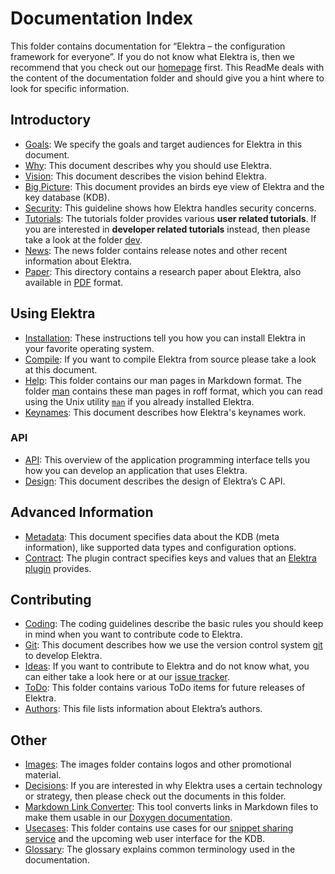 # Documentation Index

This folder contains documentation for “Elektra – the configuration framework for everyone”. If you do not know what Elektra is, then we recommend that you check out our [homepage](https://www.libelektra.org/home) first. This ReadMe deals with the content of the documentation folder and should give you a hint where to look for specific information.

## Introductory

- [Goals](GOALS.md): We specify the goals and target audiences for Elektra in this document.
- [Why](WHY.md): This document describes why you should use Elektra.
- [Vision](VISION.md): This document describes the vision behind Elektra.
- [Big Picture](BIGPICTURE.md): This document provides an birds eye view of Elektra and the key database (KDB).
- [Security](SECURITY.md): This guideline shows how Elektra handles security concerns.
- [Tutorials](tutorials): The tutorials folder provides various **user related tutorials**. If you are interested in **developer related tutorials** instead, then please take a look at the folder [dev](dev).
- [News](news): The news folder contains release notes and other recent information about Elektra.
- [Paper](paper): This directory contains a research paper about Elektra, also available in [PDF](http://joss.theoj.org/papers/10.21105/joss.00044) format.

## Using Elektra

- [Installation](INSTALL.md): These instructions tell you how you can install Elektra in your favorite operating system.
- [Compile](COMPILE.md): If you want to compile Elektra from source please take a look at this document.
- [Help](help): This folder contains our man pages in Markdown format. The folder [man](man) contains these man pages in roff format, which you can read using the Unix utility [`man`](https://en.wikipedia.org/wiki/Man_page) if you already installed Elektra.
- [Keynames](KEYNAMES.md): This document describes how Elektra's keynames work.

### API

- [API](API.md): This overview of the application programming interface tells you how you can develop an application that uses Elektra.
- [Design](DESIGN.md): This document describes the design of Elektra’s C API.

## Advanced Information

- [Metadata](METADATA.ini): This document specifies data about the KDB (meta information), like supported data types and configuration options.
- [Contract](CONTRACT.ini): The plugin contract specifies keys and values that an [Elektra plugin](../src/plugins) provides.

## Contributing

- [Coding](CODING.md): The coding guidelines describe the basic rules you should keep in mind when you want to contribute code to Elektra.
- [Git](GIT.md): This document describes how we use the version control system [git](https://git-scm.com) to develop Elektra.
- [Ideas](IDEAS.md): If you want to contribute to Elektra and do not know what, you can either take a look here or at our [issue tracker](http://libelektra.org/issues).
- [ToDo](todo): This folder contains various ToDo items for future releases of Elektra.
- [Authors](AUTHORS.md): This file lists information about Elektra’s authors.

## Other

- [Images](images): The images folder contains logos and other promotional material.
- [Decisions](decisions): If you are interested in why Elektra uses a certain technology or strategy, then please check out the documents in this folder.
- [Markdown Link Converter](markdownlinkconverter/README.md): This tool converts links in Markdown files to make them usable in our [Doxygen documentation](https://doc.libelektra.org/api/latest/html).
- [Usecases](usecases): This folder contains use cases for our [snippet sharing service](https://www.libelektra.org/auth/login) and the upcoming web user interface for the KDB.
- [Glossary](help/elektra-glossary.md): The glossary explains common terminology used in the documentation.
